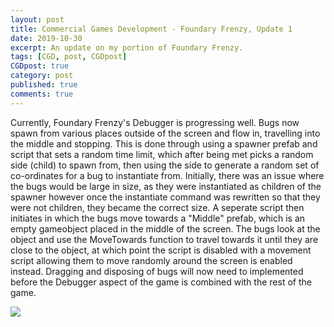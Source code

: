 ```yaml
---
layout: post
title: Commercial Games Development - Foundary Frenzy, Update 1
date: 2019-10-30
excerpt: An update on my portion of Foundary Frenzy.
tags: [CGD, post, CGDpost]
CGDpost: true
category: post
published: true
comments: true
---
```

Currently, Foundary Frenzy's Debugger is progressing well. Bugs now spawn from various places outside of the screen and flow in, travelling into the middle and stopping. This is done through using a spawner prefab and script that sets a random time limit, which after being met picks a random side (child) to spawn from, then using the side to generate a random set of co-ordinates for a bug to instantiate from. Initially, there was an issue where the bugs would be large in size, as they were instantiated as children of the spawner however once the instantiate command was rewritten so that they were not children, they became the correct size. A seperate script then initiates in which the bugs move towards a "Middle" prefab, which is an empty gameobject placed in the middle of the screen. The bugs look at the object and use the MoveTowards function to travel towards it until they are close to the object, at which point the script is disabled with a movement script allowing them to move randomly around the screen is enabled instead. Dragging and disposing of bugs will now need to implemented before the Debugger aspect of the game is combined with the rest of the game.

<a href="https://i.imgur.com/GiKUHqI.png"><img src="https://i.imgur.com/GiKUHqI.png"></a>